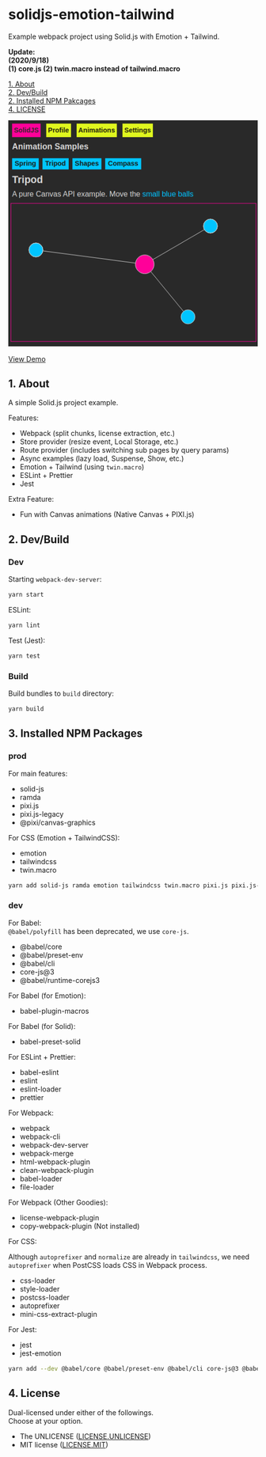 # solidjs-emotion-tailwind

Example webpack project using Solid.js with Emotion + Tailwind.

**Update:**  
**(2020/9/18)**  
**(1) core.js (2) twin.macro instead of tailwind.macro**

[1. About](#about)  
[2. Dev/Build](#dev-build)  
[2. Installed NPM Pakcages](#installed-npm-packages)  
[4. LICENSE](#license)  

![screenshot](screenshot.png "Screenshot")

[View Demo](http://tokyo800.jp/minagawah/solidjs-emotion-tailwind/)


<a id="about"></a>
## 1. About

A simple Solid.js project example.

Features:
- Webpack (split chunks, license extraction, etc.)
- Store provider (resize event, Local Storage, etc.)
- Route provider (includes switching sub pages by query params)
- Async examples (lazy load, Suspense, Show, etc.)
- Emotion + Tailwind (using `twin.macro`)
- ESLint + Prettier
- Jest

Extra Feature:
- Fun with Canvas animations (Native Canvas + PIXI.js)


<a id="dev-build"></a>
## 2. Dev/Build

### Dev

Starting `webpack-dev-server`:

```bash
yarn start
```

ESLint:

```bash
yarn lint
```

Test (Jest):

```bash
yarn test
```

### Build

Build bundles to `build` directory:

```bash
yarn build
```


<a id="installed-npm-packages"></a>
## 3. Installed NPM Packages


### prod

For main features:
- solid-js
- ramda
- pixi.js
- pixi.js-legacy
- @pixi/canvas-graphics

For CSS (Emotion + TailwindCSS):
- emotion
- tailwindcss
- twin.macro

```bash
yarn add solid-js ramda emotion tailwindcss twin.macro pixi.js pixi.js-legacy
```


### dev

For Babel:  
`@babel/polyfill` has been deprecated, we use `core-js`.

- @babel/core
- @babel/preset-env
- @babel/cli
- core-js@3
- @babel/runtime-corejs3

For Babel (for Emotion):
- babel-plugin-macros

For Babel (for Solid):
- babel-preset-solid

For ESLint + Prettier:
- babel-eslint
- eslint
- eslint-loader
- prettier

For Webpack:
- webpack
- webpack-cli
- webpack-dev-server
- webpack-merge
- html-webpack-plugin
- clean-webpack-plugin
- babel-loader
- file-loader

For Webpack (Other Goodies):
- license-webpack-plugin
- copy-webpack-plugin (Not installed)

For CSS:

Although `autoprefixer` and `normalize` are already in `tailwindcss`, we need `autoprefixer` when PostCSS loads CSS in Webpack process.

- css-loader
- style-loader
- postcss-loader
- autoprefixer
- mini-css-extract-plugin

For Jest:

- jest
- jest-emotion

```bash
yarn add --dev @babel/core @babel/preset-env @babel/cli core-js@3 @babel/runtime-corejs3 babel-plugin-macros babel-preset-solid babel-eslint eslint eslint-loader prettier webpack webpack-cli webpack-dev-server webpack-merge html-webpack-plugin clean-webpack-plugin babel-loader file-loader license-webpack-plugin css-loader style-loader postcss-loader autoprefixer mini-css-extract-plugin jest jest-emotion
```



<a id="license"></a>
## 4. License

Dual-licensed under either of the followings.  
Choose at your option.

- The UNLICENSE ([LICENSE.UNLICENSE](LICENSE.UNLICENSE))
- MIT license ([LICENSE.MIT](LICENSE.MIT))
